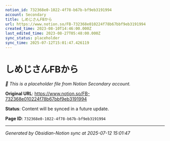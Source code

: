 ```yaml
---
notion_id: 732368e0-1022-4f78-b67b-bf9eb3191994
account: Secondary
title: しめじさんFBから
url: https://www.notion.so/FB-732368e010224f78b67bbf9eb3191994
created_time: 2023-08-10T14:46:00.000Z
last_edited_time: 2023-08-27T05:48:00.000Z
sync_status: placeholder
sync_time: 2025-07-12T15:01:47.426119
---
```


# しめじさんFBから

*🔄 This is a placeholder file from Notion Secondary account.*

**Original URL**: https://www.notion.so/FB-732368e010224f78b67bbf9eb3191994

**Status**: Content will be synced in a future update.

**Page ID**: `732368e0-1022-4f78-b67b-bf9eb3191994`

---

*Generated by Obsidian-Notion sync at 2025-07-12 15:01:47*
